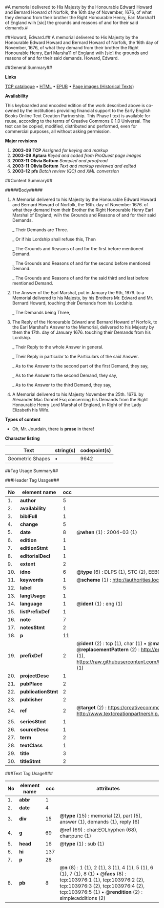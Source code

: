 #A memorial delivered to His Majesty by the Honourable Edward Howard and Bernard Howard of Norfolk, the 16th day of November, 1676, of what they demand from their brother the Right Honourable Henry, Earl Marsha11 of England wiih [sic] the grounds and reasons of and for their said demands.#

##Howard, Edward.##
A memorial delivered to His Majesty by the Honourable Edward Howard and Bernard Howard of Norfolk, the 16th day of November, 1676, of what they demand from their brother the Right Honourable Henry, Earl Marsha11 of England wiih [sic] the grounds and reasons of and for their said demands.
Howard, Edward.

##General Summary##

**Links**

[TCP catalogue](http://www.ota.ox.ac.uk/tcp/)  • 
[HTML](http://tei.it.ox.ac.uk/tcp/Texts-HTML/free/A44/A44626.html)  • 
[EPUB](http://tei.it.ox.ac.uk/tcp/Texts-EPUB/free/A44/A44626.epub) • 
[Page images (Historical Texts)](https://data.historicaltexts.jisc.ac.uk/view?pubId=eebo-15586168e&pageId=eebo-15586168e-103976-1)

**Availability**

This keyboarded and encoded edition of the
	       work described above is co-owned by the institutions
	       providing financial support to the Early English Books
	       Online Text Creation Partnership. This Phase I text is
	       available for reuse, according to the terms of Creative
	       Commons 0 1.0 Universal. The text can be copied,
	       modified, distributed and performed, even for
	       commercial purposes, all without asking permission.

**Major revisions**

1. __2003-09__ __TCP__ *Assigned for keying and markup*
1. __2003-09__ __Aptara__ *Keyed and coded from ProQuest page images*
1. __2003-11__ __Olivia Bottum__ *Sampled and proofread*
1. __2003-11__ __Olivia Bottum__ *Text and markup reviewed and edited*
1. __2003-12__ __pfs__ *Batch review (QC) and XML conversion*

##Content Summary##

#####Body#####

1. A Memorial delivered to his Majesty by the Honourable Edward Howard and
Bernard Howard of Norfolk, the 16th. day of November 1676. of what
they demand from their Brother the Right Honourable Henry Earl Marshal of
England; wiih the Grounds and Reasons of and for their said Demands.

    _ Their Demands are Three.

    _ Or if his Lordship shall refuse this, Then

    _ The Grounds and Reasons of and for the first before mentioned Demand.

    _ The Grounds and Reasons of and for the second before mentioned Demand.

    _ The Grounds and Reasons of and for the said third and last before
mentioned Demand.

1. The Answer of the Earl Marshal, put in January the 9th, 1676. to a Memorial
delivered to his Majesty, by his Brothers Mr. Edward and Mr. Bernard
Howard, touching their Demands from his Lordship.

    _ The Demands being Three,

1. The Reply of the Honourable Edward and Bernard Howard of Norfolk, to the
Earl Marshal's Answer to the Memorial, delivered to his Majesty by them the
17th. day of January 1676. touching their Demands from his Lordship.

    _ Their Reply to the whole Answer in general.

    _ Their Reply in particular to the Particulars of the said Answer.

    _ As to the Answer to the second part of the first Demand, they say,

    _ As to the Answer to the second Demand, they say,

    _ As to the Answer to the third Demand, they say,

1. A Memorial delivered to his Majesty November the 25th. 1676. by Alexander
Mac Donnel Esq concerning his Demands from the Right Honourable Henry
Lord Marshal of England, in Right of the Lady Elizabeth his Wife.

**Types of content**

  * Oh, Mr. Jourdain, there is **prose** in there!

**Character listing**


|Text|string(s)|codepoint(s)|
|---|---|---|
|Geometric Shapes|▪|9642|

##Tag Usage Summary##

###Header Tag Usage###

|No|element name|occ|attributes|
|---|---|---|---|
|1.|__author__|5||
|2.|__availability__|1||
|3.|__biblFull__|1||
|4.|__change__|5||
|5.|__date__|8| @__when__ (1) : 2004-03 (1)|
|6.|__edition__|1||
|7.|__editionStmt__|1||
|8.|__editorialDecl__|1||
|9.|__extent__|2||
|10.|__idno__|6| @__type__ (6) : DLPS (1), STC (2), EEBO-CITATION (1), OCLC (1), VID (1)|
|11.|__keywords__|1| @__scheme__ (1) : http://authorities.loc.gov/ (1)|
|12.|__label__|5||
|13.|__langUsage__|1||
|14.|__language__|1| @__ident__ (1) : eng (1)|
|15.|__listPrefixDef__|1||
|16.|__note__|7||
|17.|__notesStmt__|2||
|18.|__p__|11||
|19.|__prefixDef__|2| @__ident__ (2) : tcp (1), char (1)  •  @__matchPattern__ (2) : ([0-9\-]+):([0-9IVX]+) (1), (.+) (1)  •  @__replacementPattern__ (2) : http://eebo.chadwyck.com/downloadtiff?vid=$1&page=$2 (1), https://raw.githubusercontent.com/textcreationpartnership/Texts/master/tcpchars.xml#$1 (1)|
|20.|__projectDesc__|1||
|21.|__pubPlace__|2||
|22.|__publicationStmt__|2||
|23.|__publisher__|2||
|24.|__ref__|2| @__target__ (2) : https://creativecommons.org/publicdomain/zero/1.0/ (1), http://www.textcreationpartnership.org/docs/. (1)|
|25.|__seriesStmt__|1||
|26.|__sourceDesc__|1||
|27.|__term__|2||
|28.|__textClass__|1||
|29.|__title__|3||
|30.|__titleStmt__|2||


###Text Tag Usage###

|No|element name|occ|attributes|
|---|---|---|---|
|1.|__abbr__|1||
|2.|__date__|4||
|3.|__div__|15| @__type__ (15) : memorial (2), part (5), answer (1), demands (1), reply (6)|
|4.|__g__|69| @__ref__ (69) : char:EOLhyphen (68), char:punc (1)|
|5.|__head__|16| @__type__ (1) : sub (1)|
|6.|__hi__|137||
|7.|__p__|28||
|8.|__pb__|8| @__n__ (8) : 1 (1), 2 (1), 3 (1), 4 (1), 5 (1), 6 (1), 7 (1), 8 (1)  •  @__facs__ (8) : tcp:103976:1 (1), tcp:103976:2 (2), tcp:103976:3 (2), tcp:103976:4 (2), tcp:103976:5 (1)  •  @__rendition__ (2) : simple:additions (2)|
